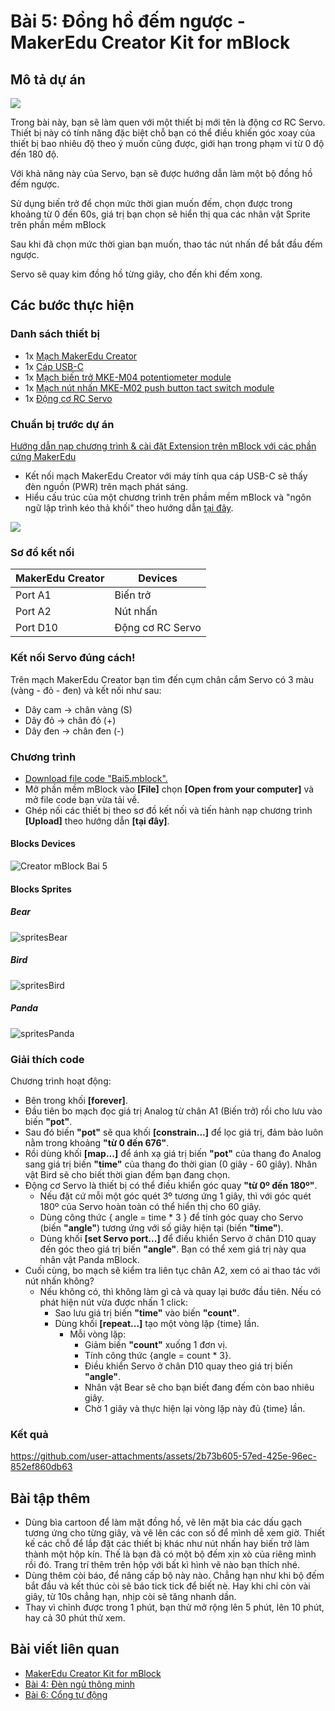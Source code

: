 # Bài 5: Đồng hồ đếm ngược - MakerEdu Creator Kit for mBlock

## Mô tả dự án

![](/ex/less05/image/BAI5.png)

Trong bài này, bạn sẽ làm quen với một thiết bị mới tên là động cơ RC Servo. Thiết bị này có tính năng đặc biệt chỗ bạn có thể điều khiến góc xoay của thiết bị bao nhiêu độ theo ý muốn cũng được, giới hạn trong phạm vi từ 0 độ đến 180 độ.

Với khả năng này của Servo, bạn sẽ được hướng dẫn làm một bộ đồng hồ đếm ngược.

Sử dụng biến trở để chọn mức thời gian muốn đếm, chọn được trong khoảng từ 0 đến 60s, giá trị bạn chọn sẽ hiển thị qua các nhân vật Sprite trên phần mềm mBlock

Sau khi đã chọn mức thời gian bạn muốn, thao tác nút nhấn để bắt đầu đếm ngược.

Servo sẽ quay kim đồng hồ từng giây, cho đến khi đếm xong.

## Các bước thực hiện

### Danh sách thiết bị



- 1x [Mạch MakerEdu Creator](https://www.makerlab.vn/creator)
- 1x [Cáp USB-C](https://hshop.vn/cap-usb-type-c)
- 1x [Mạch biến trở MKE-M04 potentiometer module](https://makerlab.vn/mkem04)
- 1x [Mạch nút nhấn MKE-M02 push button tact switch module](https://makerlab.vn/mkem02)
- 1x [Động cơ RC Servo](https://hshop.vn/dong-co-rc-servo-9g)

### Chuẩn bị trước dự án

[Hướng dẫn nạp chương trình & cài đặt Extension trên mBlock với các phần cứng MakerEdu](https://github.com/makerlabvn/mBlock-MakerEdu-Creator)

- Kết nối mạch MakerEdu Creator với máy tính qua cáp USB-C sẽ thấy đèn nguồn (PWR) trên mạch phát sáng.
- Hiểu cấu trúc của một chương trình trên phầm mềm mBlock và "ngôn ngữ lập trình kéo thả khối" theo hướng dẫn [tại đây](https://support.makeblock.com/hc/en-us/articles/12738783754903-Block-Reference).

![](/ex/less01/image/700px-Connect_MakerEdu_Creator_with_Computer_by_USB-C_cable.jpg)

### Sơ đồ kết nối

| MakerEdu Creator | Devices   |
|------------------|-----------|
| Port A1          | Biến trở  |
| Port A2          | Nút nhấn  |
| Port D10         | Động cơ RC Servo |

### Kết nối Servo đúng cách!

Trên mạch MakerEdu Creator bạn tìm đến cụm chân cắm Servo có 3 màu (vàng - đỏ - đen) và kết nối như sau:
- Dây cam → chân vàng (S)
- Dây đỏ → chân đỏ (+)
- Dây đen → chân đen (-)

### Chương trình

- [Download file code "Bai5.mblock".](/ex/less05/mBlock5/Bai5.mblock)
- Mở phần mềm mBlock vào **[File]** chọn **[Open from your computer]** và mở file code bạn vừa tải về.
- Ghép nối các thiết bị theo sơ đồ kết nối và tiến hành nạp chương trình **[Upload]** theo hướng dẫn **[tại đây]**.

#### Blocks Devices

![Creator mBlock Bai 5](/ex/less05/image/Creator_mBlock_Bai_5.png)

#### Blocks Sprites

##### Bear

![spritesBear](/ex/less05/image/spritesBear.png)

##### Bird

![spritesBird](/ex/less05/image/spritesBird.png)

##### Panda

![spritesPanda](/ex/less05/image/spritesPanda.png)
### Giải thích code

Chương trình hoạt động:

- Bên trong khối **[forever]**.
- Đầu tiên bo mạch đọc giá trị Analog từ chân A1 (Biến trở) rồi cho lưu vào biến **"pot"**.
- Sau đó biến **"pot"** sẽ qua khối **[constrain...]** để lọc giá trị, đảm bảo luôn nằm trong khoảng **"từ 0 đến 676"**.
- Rồi dùng khối **[map...]** để ánh xạ giá trị biến **"pot"** của thang đo Analog sang giá trị biến **"time"** của thang đo thời gian (0 giây - 60 giây). Nhân vật Bird sẽ cho biết thời gian đếm bạn đang chọn.
- Động cơ Servo là thiết bị có thể điều khiển góc quay **"từ 0º đến 180º"**.
  - Nếu đặt cứ mỗi một góc quét 3º tương ứng 1 giây, thì với góc quét 180º của Servo hoàn toàn có thể hiển thị cho 60 giây.
  - Dùng công thức { angle = time * 3 } để tính góc quay cho Servo (biến **"angle"**) tương ứng với số giây hiện tại (biến **"time"**).
  - Dùng khối **[set Servo port...]** để điều khiển Servo ở chân D10 quay đến góc theo giá trị biến **"angle"**. Bạn có thể xem giá trị này qua nhân vật Panda mBlock.
- Cuối cùng, bo mạch sẽ kiểm tra liên tục chân A2, xem có ai thao tác với nút nhấn không?
  - Nếu không có, thì không làm gì cả và quay lại bước đầu tiên. Nếu có phát hiện nút vừa được nhấn 1 click:
    - Sao lưu giá trị biến **"time"** vào biến **"count"**.
    - Dùng khối **[repeat...]** tạo một vòng lặp {time} lần.
      - Mỗi vòng lặp:
        - Giảm biến **"count"** xuống 1 đơn vị.
        - Tính công thức {angle = count * 3}.
        - Điều khiển Servo ở chân D10 quay theo giá trị biến **"angle"**.
        - Nhân vật Bear sẽ cho bạn biết đang đếm còn bao nhiêu giây.
        - Chờ 1 giây và thực hiện lại vòng lặp này đủ {time} lần.

### Kết quả


https://github.com/user-attachments/assets/2b73b605-57ed-425e-96ec-852ef860db63


## Bài tập thêm

- Dùng bìa cartoon để làm mặt đồng hồ, vẽ lên mặt bìa các dấu gạch tương ứng cho từng giây, và vẽ lên các con số để mình dễ xem giờ. Thiết kế các chỗ để lắp đặt các thiết bị khác như nút nhấn hay biến trở làm thành một hộp kín. Thế là bạn đã có một bộ đếm xịn xò của riêng mình rồi đó. Trang trí thêm trên hộp với bất kì hình vẽ nào bạn thích nhé.
- Dùng thêm còi báo, để nâng cấp bộ này nào. Chẳng hạn như khi bộ đếm bắt đầu và kết thúc còi sẽ báo tick tick để biết nè. Hay khi chỉ còn vài giây, từ 10s chẳng hạn, nhịp còi sẽ tăng nhanh dần.
- Thay vì chỉnh được trong 1 phút, bạn thử mở rộng lên 5 phút, lên 10 phút, hay cả 30 phút thử xem.

## Bài viết liên quan

- [MakerEdu Creator Kit for mBlock](/README.md)
- [Bài 4: Đèn ngủ thông minh](/ex/less04/README.md)
- [Bài 6: Cổng tự động](/ex/less06/README.md)
